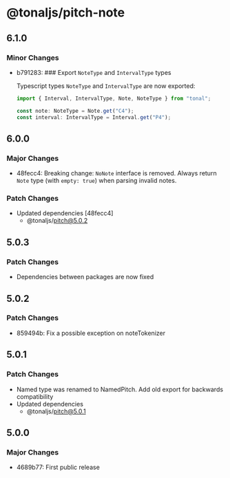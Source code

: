 # @tonaljs/pitch-note

## 6.1.0

### Minor Changes

- b791283: ### Export `NoteType` and `IntervalType` types

  Typescript types `NoteType` and `IntervalType` are now exported:

  ```ts
  import { Interval, IntervalType, Note, NoteType } from "tonal";

  const note: NoteType = Note.get("C4");
  const interval: IntervalType = Interval.get("P4");
  ```

## 6.0.0

### Major Changes

- 48fecc4: Breaking change: `NoNote` interface is removed. Always return `Note` type (with `empty: true`) when parsing invalid notes.

### Patch Changes

- Updated dependencies [48fecc4]
  - @tonaljs/pitch@5.0.2

## 5.0.3

### Patch Changes

- Dependencies between packages are now fixed

## 5.0.2

### Patch Changes

- 859494b: Fix a possible exception on noteTokenizer

## 5.0.1

### Patch Changes

- Named type was renamed to NamedPitch. Add old export for backwards compatibility
- Updated dependencies
  - @tonaljs/pitch@5.0.1

## 5.0.0

### Major Changes

- 4689b77: First public release
